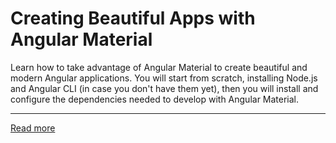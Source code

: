 # Creating Beautiful Apps with Angular Material

Learn how to take advantage of Angular Material to create beautiful and modern Angular applications. You will start from scratch, installing Node.js and Angular CLI (in case you don't have them yet), then you will install and configure the dependencies needed to develop with Angular Material.

---

[Read more](https://auth0.com/blog/creating-beautiful-apps-with-angular-material/)
